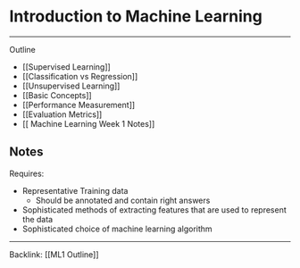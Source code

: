 # Introduction to Machine Learning
---

Outline

- [[Supervised Learning]]
- [[Classification vs Regression]]
- [[Unsupervised Learning]]
- [[Basic Concepts]]
- [[Performance Measurement]]
- [[Evaluation Metrics]]
- [[ Machine Learning Week 1 Notes]]

## Notes
Requires:
- Representative Training data
	- Should be annotated and contain right answers
- Sophisticated methods of extracting features that are used to represent the data
- Sophisticated choice of machine learning algorithm



---
Backlink: [[ML1 Outline]]